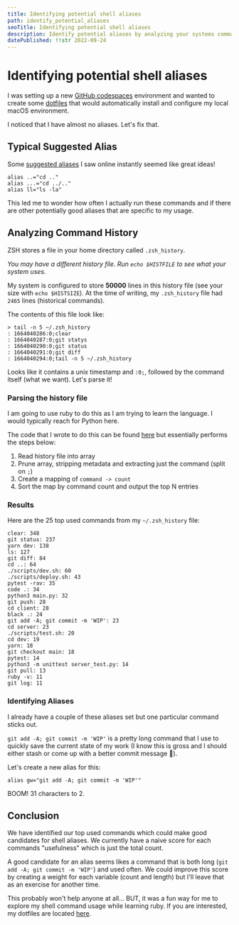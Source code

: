 ```yaml
---
title: Identifying potential shell aliases
path: identify_potential_aliases
seoTitle: Identifying potential shell aliases
description: Identify potential aliases by analyzing your systems command history (ZSH in this case).
datePublished: !!str 2022-09-24
---
```


# Identifying potential shell aliases

I was setting up a new [GitHub codespaces](https://github.com/features/codespaces) environment and wanted to create some [dotfiles](https://wiki.archlinux.org/title/Dotfiles) that would automatically install and configure my local macOS environment.

I noticed that I have almost no aliases. Let's fix that.

## Typical Suggested Alias

Some [suggested aliases](https://www.cyberciti.biz/tips/bash-aliases-mac-centos-linux-unix.html) I saw online instantly seemed like great ideas!

```shell
alias ..="cd .."
alias ...="cd ../.."
alias ll="ls -la"
```

This led me to wonder how often I actually run these commands and if there are other potentially good aliases that are specific to my usage.

## Analyzing Command History

ZSH stores a file in your home directory called `.zsh_history`.

_You may have a different history file. Run `echo $HISTFILE` to see what your system uses._

My system is configured to store **50000** lines in this history file (see your size with `echo $HISTSIZE`). At the time of writing, my `.zsh_history` file had `2465` lines (historical commands).

The contents of this file look like:

```shell
> tail -n 5 ~/.zsh_history
: 1664040286:0;clear
: 1664040287:0;git statys
: 1664040290:0;git status
: 1664040291:0;git diff
: 1664040294:0;tail -n 5 ~/.zsh_history
```

Looks like it contains a unix timestamp and `:0;`, followed by the command itself (what we want). Let's parse it!

### Parsing the history file

I am going to use ruby to do this as I am trying to learn the language. I would typically reach for Python here.

The code that I wrote to do this can be found [here](https://github.com/AndrewRPorter/shell_history_analyzer/blob/fd25ba08f413fb26a15d56d6af8cbdb3ba5c7b9b/main.rb) but essentially performs the steps below:

1. Read history file into array
2. Prune array, stripping metadata and extracting just the command (split on `;`)
3. Create a mapping of `command -> count`
4. Sort the map by command count and output the top N entries

### Results

Here are the 25 top used commands from my `~/.zsh_history` file:

```shell
clear: 348
git status: 237
yarn dev: 138
ls: 127
git diff: 84
cd ..: 64
./scripts/dev.sh: 60
./scripts/deploy.sh: 43
pytest -rav: 35
code .: 34
python3 main.py: 32
git push: 28
cd client: 28
black .: 24
git add -A; git commit -m 'WIP': 23
cd server: 23
./scripts/test.sh: 20
cd dev: 19
yarn: 18
git checkout main: 18
pytest: 14
python3 -m unittest server_test.py: 14
git pull: 13
ruby -v: 11
git log: 11
```

### Identifying Aliases

I already have a couple of these aliases set but one particular command sticks out.

`git add -A; git commit -m 'WIP'` is a pretty long command that I use to quickly save the current state of my work (I know this is gross and I should either stash or come up with a better commit message 🤷).

Let's create a new alias for this:

```shell
alias gw="git add -A; git commit -m 'WIP'"
```

BOOM! 31 characters to 2.

## Conclusion

We have identified our top used commands which could make good candidates for shell aliases. We currently have a naive score for each commands "usefulness" which is just the total count.

A good candidate for an alias seems likes a command that is both long (`git add -A; git commit -m 'WIP'`) and used often. We could improve this score by creating a weight for each variable (count and length) but I'll leave that as an exercise for another time.

This probably won't help anyone at all... BUT, it was a fun way for me to explore my shell command usage while learning ruby. If you are interested, my dotfiles are located [here](https://github.com/AndrewRPorter/dotfiles).
